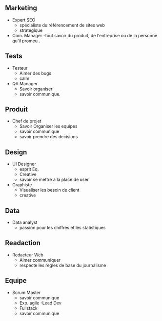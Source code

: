## Marketing 
 - Expert SEO
     - spécialiste du référencement de sites web
     - strategique
  - Com. Manager
      -tout savoir du produit, de l'entreprise ou de la personne qu'il promeu .
## Tests
  - Testeur
      - Aimer des bugs
      - calm
  - QA Manager
      - Savoir organiser
      - savoir communique.
        
## Produit
   - Chef de projet 
      - Savoir Organiser les equipes
      - savoir communique 
      - savoir prendre des decisions
      
 ## Design
   - UI Designer
      - esprit Eq.
      - Creative 
      - savoir se mettre a la place de user 
   - Graphiste 
      - Visualiser les besoin de client 
      - creative
## Data
   - Data analyst 
        - passion pour les chiffres et les statistiques
## Readaction 
   - Redacteur Web
        - Aimer communiquer
        - respecte les règles de base du journalisme
 ## Equipe
   - Scrum Master
      - savoir communique 
      - Exp. agile 
   -Lead Dev 
      - Fullstack 
      - savoir communique 
      
      
  
    
   
